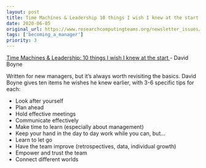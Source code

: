 ```yaml
---
layout: post
title: Time Machines & Leadership 10 things I wish I knew at the start -
date: 2020-06-05
original_url: https://www.researchcomputingteams.org/newsletter_issues/0027
tags: ['becoming_a_manager']
priority: 3
---
```


<!-- markdownlint-disable MD033 -->
<!-- markdownlint-disable MD041 -->
<!-- markdownlint-disable MD049 -->

[Time Machines & Leadership: 10 things I wish I knew at the start ](https://medium.com/@boyney123/time-machines-leadership-10-things-i-wish-i-knew-at-the-start-b50cdf45cb45)-
David Boyne

Written for new managers, but it’s always worth revisiting the basics.  David Boyne gives ten items he wishes he knew earlier, with 3-6 specific tips for each:

* Look after yourself
* Plan ahead
* Hold effective meetings
* Communicate effectively
* Make time to learn (especially about management)
* Keep your hand in the day to day work while you can, but…
* Learn to let go
* Have the team improve (retrospectives, data, individual growth)
* Empower and trust the team
* Connect different worlds
